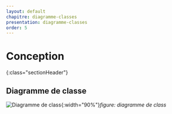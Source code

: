 ```yaml
---
layout: default
chapitre: diagramme-classes
presentation: diagramme-classes
order: 5
---
```

# Conception
{:class="sectionHeader"}

<!-- new slide -->

## Diagramme de classe    
![Diagramme de class](/lab_crud/Gestion-projets/Conception/Diagramme-classe/Images/Diagramme-classe.png){:width="90%"}*figure: diagramme de class*

<!-- new slide -->
